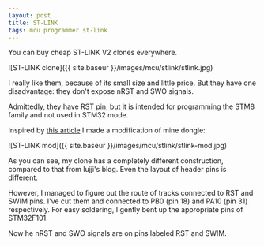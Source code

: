 ```yaml
---
layout: post
title: ST-LINK
tags: mcu programmer st-link
---
```


You can buy cheap ST-LINK V2 clones everywhere.

![ST-LINK clone]({{ site.baseur }}/images/mcu/stlink/stlink.jpg)

I really like them, because of its small size and little price. But they have one disadvantage: they don't expose nRST and SWO signals.

<!--more-->

Admittedly, they have RST pin, but it is intended for programming the STM8 family and not used in STM32 mode.

Inspired by [this article](https://lujji.github.io/blog/stlink-clone-trace/) I made a modification of mine dongle:

![ST-LINK mod]({{ site.baseur }}/images/mcu/stlink/stlink-mod.jpg)

As you can see, my clone has a completely different construction, compared to that from lujji's blog. Even the layout of header pins is different.

However, I managed to figure out the route of tracks connected to RST and SWIM pins. I've cut them and connected to PB0 (pin 18) and PA10 (pin 31) respectively. For easy soldering, I gently bent up the appropriate pins of STM32F101. 

Now he nRST and SWO signals are on pins labeled RST and SWIM.
